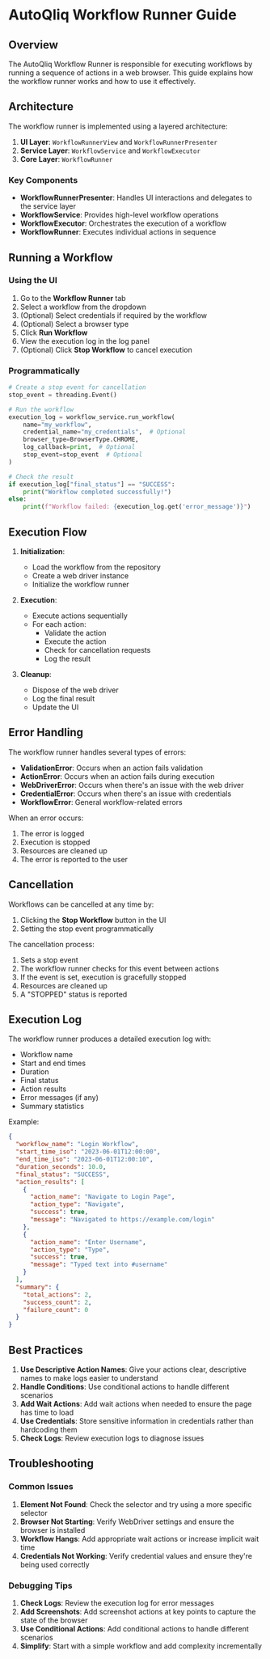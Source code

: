 # AutoQliq Workflow Runner Guide

## Overview

The AutoQliq Workflow Runner is responsible for executing workflows by running a sequence of actions in a web browser. This guide explains how the workflow runner works and how to use it effectively.

## Architecture

The workflow runner is implemented using a layered architecture:

1. **UI Layer**: `WorkflowRunnerView` and `WorkflowRunnerPresenter`
2. **Service Layer**: `WorkflowService` and `WorkflowExecutor`
3. **Core Layer**: `WorkflowRunner`

### Key Components

- **WorkflowRunnerPresenter**: Handles UI interactions and delegates to the service layer
- **WorkflowService**: Provides high-level workflow operations
- **WorkflowExecutor**: Orchestrates the execution of a workflow
- **WorkflowRunner**: Executes individual actions in sequence

## Running a Workflow

### Using the UI

1. Go to the **Workflow Runner** tab
2. Select a workflow from the dropdown
3. (Optional) Select credentials if required by the workflow
4. (Optional) Select a browser type
5. Click **Run Workflow**
6. View the execution log in the log panel
7. (Optional) Click **Stop Workflow** to cancel execution

### Programmatically

```python
# Create a stop event for cancellation
stop_event = threading.Event()

# Run the workflow
execution_log = workflow_service.run_workflow(
    name="my_workflow",
    credential_name="my_credentials",  # Optional
    browser_type=BrowserType.CHROME,
    log_callback=print,  # Optional
    stop_event=stop_event  # Optional
)

# Check the result
if execution_log["final_status"] == "SUCCESS":
    print("Workflow completed successfully!")
else:
    print(f"Workflow failed: {execution_log.get('error_message')}")
```

## Execution Flow

1. **Initialization**:
   - Load the workflow from the repository
   - Create a web driver instance
   - Initialize the workflow runner

2. **Execution**:
   - Execute actions sequentially
   - For each action:
     - Validate the action
     - Execute the action
     - Check for cancellation requests
     - Log the result

3. **Cleanup**:
   - Dispose of the web driver
   - Log the final result
   - Update the UI

## Error Handling

The workflow runner handles several types of errors:

- **ValidationError**: Occurs when an action fails validation
- **ActionError**: Occurs when an action fails during execution
- **WebDriverError**: Occurs when there's an issue with the web driver
- **CredentialError**: Occurs when there's an issue with credentials
- **WorkflowError**: General workflow-related errors

When an error occurs:

1. The error is logged
2. Execution is stopped
3. Resources are cleaned up
4. The error is reported to the user

## Cancellation

Workflows can be cancelled at any time by:

1. Clicking the **Stop Workflow** button in the UI
2. Setting the stop event programmatically

The cancellation process:

1. Sets a stop event
2. The workflow runner checks for this event between actions
3. If the event is set, execution is gracefully stopped
4. Resources are cleaned up
5. A "STOPPED" status is reported

## Execution Log

The workflow runner produces a detailed execution log with:

- Workflow name
- Start and end times
- Duration
- Final status
- Action results
- Error messages (if any)
- Summary statistics

Example:

```json
{
  "workflow_name": "Login Workflow",
  "start_time_iso": "2023-06-01T12:00:00",
  "end_time_iso": "2023-06-01T12:00:10",
  "duration_seconds": 10.0,
  "final_status": "SUCCESS",
  "action_results": [
    {
      "action_name": "Navigate to Login Page",
      "action_type": "Navigate",
      "success": true,
      "message": "Navigated to https://example.com/login"
    },
    {
      "action_name": "Enter Username",
      "action_type": "Type",
      "success": true,
      "message": "Typed text into #username"
    }
  ],
  "summary": {
    "total_actions": 2,
    "success_count": 2,
    "failure_count": 0
  }
}
```

## Best Practices

1. **Use Descriptive Action Names**: Give your actions clear, descriptive names to make logs easier to understand
2. **Handle Conditions**: Use conditional actions to handle different scenarios
3. **Add Wait Actions**: Add wait actions when needed to ensure the page has time to load
4. **Use Credentials**: Store sensitive information in credentials rather than hardcoding them
5. **Check Logs**: Review execution logs to diagnose issues

## Troubleshooting

### Common Issues

1. **Element Not Found**: Check the selector and try using a more specific selector
2. **Browser Not Starting**: Verify WebDriver settings and ensure the browser is installed
3. **Workflow Hangs**: Add appropriate wait actions or increase implicit wait time
4. **Credentials Not Working**: Verify credential values and ensure they're being used correctly

### Debugging Tips

1. **Check Logs**: Review the execution log for error messages
2. **Add Screenshots**: Add screenshot actions at key points to capture the state of the browser
3. **Use Conditional Actions**: Add conditional actions to handle different scenarios
4. **Simplify**: Start with a simple workflow and add complexity incrementally
